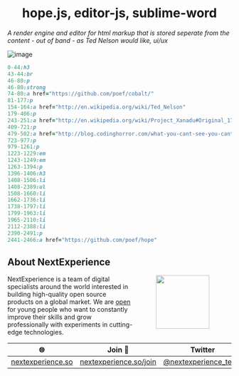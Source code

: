 <h1 align="center"> hope.js, editor-js, sublime-word </h1>

*A render engine and editor for html markup that is stored seperate from the content - out of band - as Ted Nelson would like, ui/ux*

<img src="https://user-images.githubusercontent.com/123137817/215232418-33035e83-c2b5-46e5-abac-4c2143b14fde.png" alt="image"/>

<!--- <img src="https://user-images.githubusercontent.com/123137817/214616235-5db5529f-31a5-422c-b16e-3dc4b6885693.png" alt="image"/> ---->

```ruby
0-44:h3
43-44:br
46-80:p
46-80:strong
74-80:a href="https://github.com/poef/cobalt/"
81-177:p
154-164:a href="http://en.wikipedia.org/wiki/Ted_Nelson"
179-406:p
243-251:a href="http://en.wikipedia.org/wiki/Project_Xanadu#Original_17_rules"
409-721:p
479-502:a href="http://blog.codinghorror.com/what-you-cant-see-you-cant-get/"
723-977:p
979-1261:p
1223-1229:em
1243-1249:em
1263-1394:p
1396-1406:h3
1408-1506:li
1408-2389:ul
1508-1660:li
1662-1736:li
1738-1797:li
1799-1963:li
1965-2110:li
2112-2388:li
2390-2491:p
2441-2466:a href="https://github.com/poef/hope"
```


## About NextExperience

<img align="right" width="120" height="120" src="https://cdn-icons-png.flaticon.com/512/1600/1600856.png" hspace="50">

NextExperience is a team of digital specialists around the world interested in building high-quality open source products on a global market. We are [open](https://codex.so/join) for young people who want to constantly improve their skills and grow professionally with experiments in cutting-edge technologies.

| 🌐 | Join  👋  | Twitter | Instagram |
| -- | -- | -- | -- |
| [nextexperience.so](https://nextexperience.so) | [nextexperience.so/join](https://nextexperience.so/join) |[@nextexperience_team](http://twitter.com/nextexperience_team) | [@nextexperience_team](http://instagram.com/nextexperience_team/) |

